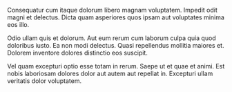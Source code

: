Consequatur cum itaque dolorum libero magnam voluptatem. Impedit odit magni et delectus. Dicta quam asperiores quos ipsam aut voluptates minima eos illo.
 Odio ullam quis et dolorum. Aut eum rerum cum laborum culpa quia quod doloribus iusto. Ea non modi delectus. Quasi repellendus mollitia maiores et. Dolorem inventore dolores distinctio eos suscipit.
 Vel quam excepturi optio esse totam in rerum. Saepe ut et quae et animi. Est nobis laboriosam dolores dolor aut autem aut repellat in. Excepturi ullam veritatis dolor voluptatem.